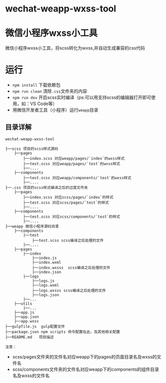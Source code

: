 # wechat-weapp-wxss-tool
# 微信小程序wxss小工具

微信小程序wxss小工具，将scss转化为wxss,并自动生成兼容的css代码

# 运行

- `npm install` 下载依赖包
- `npm run clean` 清除`.css`文件夹的内容
- `npm run dev` 开启scss实时编译（ps:可以用支持scss的编辑器打开即可使用，如：VS Code等）
-  用微信开发者工具（小程序）运行`weapp`目录


## 目录详解

```
wechat-weapp-wxss-tool

├──scss	项目的scss样式源码
    ├──pages
        ├──index.scss 对应weapp/pages/`index`的wxss样式
        ├──test.scss 对应weapp/pages/`test`的wxss样式
        ├──....
    ├──components
        ├──test.scss 对应weapp/components/`test`的wxss样式
        ├──....
├──.css	项目的scss样式编译之后的过度文件夹
    ├──pages
        ├──index.scss 对应scss/pages/`index`的样式
        ├──test.scss 对应scss/pages/`test`的样式
        ├──....
    ├──components
        ├──test.scss 对应scss/components/`test`的样式
        ├──....
├──weapp 微信小程序源码目录
    ├──components
        ├──test
            ├──test.scss scss编译之后处理的文件
        ├──....
    ├──pages 
        ├──index
            ├──index.js
            ├──index.wxml
            ├──index.wxsss  scss编译之后处理的文件
            ├──index.json
        ├──logs
            ├──logs.js
            ├──logs.wxml
            ├──logs.wxsss scss编译之后处理的文件
            ├──logs.json
        ├──...
    ├──utils
        ├──...
    ├──app.js
    ├──app.json
    ├──app.wxss
├──gulpfile.js  gulp配置文件
├──package.json npm scripts 命令配置在此，及其他相关配置
├──README.md   项目描述
```

`注意：`
- scss/pages文件夹的文件名对应weapp下的pages的页面目录名及wxss的文件名
- scss/components文件夹的文件名对应weapp下的components的组件目录名及wxss的文件名

